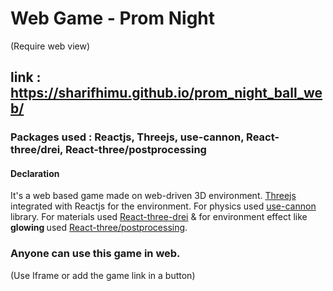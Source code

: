 # Web Game - Prom Night 
(Require web view)

## link : https://sharifhimu.github.io/prom_night_ball_web/

### Packages used : Reactjs, Threejs, use-cannon, React-three/drei, React-three/postprocessing

#### Declaration
It's a web based game made on web-driven 3D environment. [Threejs](https://github.com/pmndrs/react-three-fiber) integrated with Reactjs for the environment. For physics used [use-cannon](https://github.com/pmndrs/use-cannon) library. For materials used [React-three-drei](https://github.com/pmndrs/drei) & for environment effect like <strong> glowing </strong> used [React-three/postprocessing](https://github.com/pmndrs/react-postprocessing).

### Anyone can use this game in web. 
(Use Iframe or add the game link in a button)
